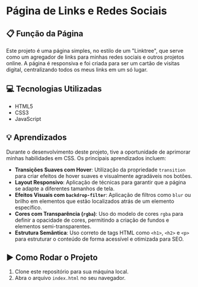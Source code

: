 # Página de Links e Redes Sociais

## 📋 Função da Página

Este projeto é uma página simples, no estilo de um "Linktree", que serve como um agregador de links para minhas redes sociais e outros projetos online. A página é responsiva e foi criada para ser um cartão de visitas digital, centralizando todos os meus links em um só lugar.

## 💻 Tecnologias Utilizadas

- HTML5
- CSS3
- JavaScript

## 💡 Aprendizados

Durante o desenvolvimento deste projeto, tive a oportunidade de aprimorar minhas habilidades em CSS. Os principais aprendizados incluem:

* **Transições Suaves com Hover**: Utilização da propriedade `transition` para criar efeitos de hover suaves e visualmente agradáveis nos botões.
* **Layout Responsivo**: Aplicação de técnicas para garantir que a página se adapte a diferentes tamanhos de tela.
* **Efeitos Visuais com `backdrop-filter`**: Aplicação de filtros como `blur` ou brilho em elementos que estão localizados atrás de um elemento específico.
* **Cores com Transparência (`rgba`)**: Uso do modelo de cores `rgba` para definir a opacidade de cores, permitindo a criação de fundos e elementos semi-transparentes.
* **Estrutura Semântica**: Uso correto de tags HTML como `<h1>`, `<h2>` e `<p>` para estruturar o conteúdo de forma acessível e otimizada para SEO.

## ▶️ Como Rodar o Projeto

1.  Clone este repositório para sua máquina local.
2.  Abra o arquivo `index.html` no seu navegador.
